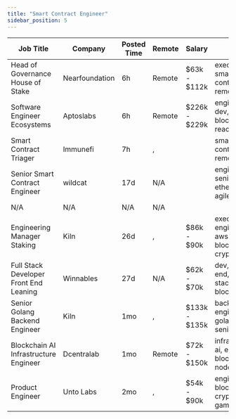 ```yaml
---
title: "Smart Contract Engineer"
sidebar_position: 5
---
```


| Job Title | Company | Posted Time | Remote | Salary | Tags | Apply Link |
|-----------|---------|-------------|--------|--------|------|------------|
| Head of Governance House of Stake | Nearfoundation | 6h | Remote | $63k - $112k | executive, smart contract, remote | [Apply](https://web3.career/head-of-governance-house-of-stake-nearfoundation/107360) |
| Software Engineer Ecosystems | Aptoslabs | 6h | Remote | $226k - $229k | engineer, dev, blockchain, react, rust | [Apply](https://web3.career/software-engineer-ecosystems-aptoslabs/114074) |
| Smart Contract Triager | Immunefi | 7h | , |  | smart contract, remote | [Apply](https://web3.career/smart-contract-triager-immunefi/35470) |
| Senior Smart Contract Engineer | wildcat | 17d | N/A |  | engineer, senior, ethereum, agile, crypto | [Apply](https://web3.career/senior-smart-contract-engineer-wildcat/108465) |
| N/A | N/A | N/A | N/A |  |  | [Apply](https://web3.career/metana) |
| Engineering Manager Staking | Kiln | 26d | , | $86k - $90k | executive, engineer, aws, blockchain, crypto | [Apply](https://web3.career/engineering-manager-staking-kiln/107804) |
| Full Stack Developer Front End Leaning | Winnables | 27d | N/A | $62k - $70k | dev, front end, full stack, remote, blockchain | [Apply](https://web3.career/full-stack-developer-front-end-leaning-winnables/105877) |
| Senior Golang Backend Engineer | Kiln | 1mo | , | $133k - $135k | backend, engineer, golang, senior, aws | [Apply](https://web3.career/senior-golang-backend-engineer-kiln/106707) |
| Blockchain AI Infrastructure Engineer | Dcentralab | 1mo | Remote | $72k - $150k | infrastructure, ai, engineer, blockchain, node | [Apply](https://web3.career/blockchain-ai-infrastructure-engineer-dcentralab/106641) |
| Product Engineer | Unto Labs | 2mo | , | $54k - $90k | engineer, blockchain, crypto, defi, gaming | [Apply](https://web3.career/product-engineer-untolabs/106582) |
